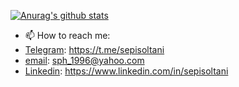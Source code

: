 [![Anurag's github stats](https://github-readme-stats.vercel.app/api?username=sepisoltani)](https://github.com/anuraghazra/github-readme-stats)

- 📫 How to reach me: 
- [Telegram](https://t.me/sepisoltani): https://t.me/sepisoltani
- [email](mailto:sph_1996@yahoo.com): sph_1996@yahoo.com
- [Linkedin](https://www.linkedin.com/in/sepisoltani): https://www.linkedin.com/in/sepisoltani



<!--
**imanghafoori1/imanghafoori1** is a ✨ _special_ ✨ repository because its `README.md` (this file) appears on your GitHub profile.

<!--
**sepisoltani/sepisoltani** is a ✨ _special_ ✨ repository because its `README.md` (this file) appears on your GitHub profile.

Here are some ideas to get you started:

- 🔭 I’m currently working on ...
- 🌱 I’m currently learning ...
- 👯 I’m looking to collaborate on ...
- 🤔 I’m looking for help with ...
- 💬 Ask me about ...
- 📫 How to reach me: ...
- 😄 Pronouns: ...
- ⚡ Fun fact: ...
-->
